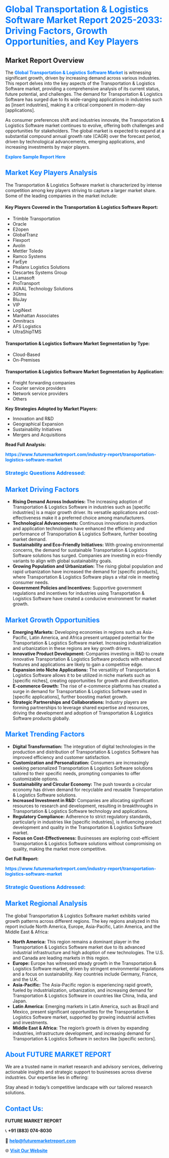 <h1 style="color: #007BFF;">Global Transportation & Logistics Software Market Report 2025-2033: Driving Factors, Growth Opportunities, and Key Players</h1>

<section id="overview">
<h2>Market Report Overview</h2>
<p>The <a href="https://www.futuremarketreport.com/industry-report/transportation-logistics-software-market" style="color: #007BFF; text-decoration: none;"><strong>Global Transportation & Logistics Software Market</strong></a> is witnessing significant growth, driven by increasing demand across various industries. This report delves into the key aspects of the Transportation & Logistics Software market, providing a comprehensive analysis of its current status, future potential, and challenges. The demand for Transportation & Logistics Software has surged due to its wide-ranging applications in industries such as [insert industries], making it a critical component in modern-day [applications].</p>
<p>As consumer preferences shift and industries innovate, the Transportation & Logistics Software market continues to evolve, offering both challenges and opportunities for stakeholders. The global market is expected to expand at a substantial compound annual growth rate (CAGR) over the forecast period, driven by technological advancements, emerging applications, and increasing investments by major players.</p>
</section>

<section id="overview">
<p><a href="https://www.futuremarketreport.com/request-sample/reportId=57270" style="color: #007BFF; text-decoration: none;"><strong>Explore Sample Report Here</strong></a></p>
</section>

<section id="key-players">
<h2 style="color: #007BFF;">Market Key Players Analysis</h2>
<p>The Transportation & Logistics Software market is characterized by intense competition among key players striving to capture a larger market share. Some of the leading companies in the market include:</p>
<h4>Key Players Covered in the Transportation & Logistics Software Report:</h4>
<ul><li>Trimble Transportation</li><li>Oracle</li><li>E2open</li><li>GlobalTranz</li><li>Flexport</li><li>Avolin</li><li>Mettler Toledo</li><li>Ramco Systems</li><li>FarEye</li><li>Phalanx Logistics Solutions</li><li>Descartes Systems Group</li><li>LLamasoft</li><li>ProTransport</li><li>AVAAL Technology Solutions</li><li>3Gtms</li><li>BluJay</li><li>VIP</li><li>LogiNext</li><li>Manhattan Associates</li><li>Omnitracs</li><li>AFS Logistics</li><li>UltraShipTMS</li></ul>
<h4>Transportation & Logistics Software Market Segmentation by Type:</h4>
<ul><li>Cloud-Based</li><li>On-Premises</li></ul>

<h4>Transportation & Logistics Software Market Segmentation by Application:</h4>
<ul><li>Freight forwarding companies</li><li>Courier service providers</li><li>Network service providers</li><li>Others</li></ul>
<p><strong>Key Strategies Adopted by Market Players:</strong></p>
<ul>
<li>Innovation and R&D</li>
<li>Geographical Expansion</li>
<li>Sustainability Initiatives</li>
<li>Mergers and Acquisitions</li>
</ul>
</section>

<section>
<p><strong>Read Full Analysis: </strong></p><a href="https://www.futuremarketreport.com/industry-report/transportation-logistics-software-market" style="color: #007BFF; text-decoration: none;"><strong>https://www.futuremarketreport.com/industry-report/transportation-logistics-software-market</strong></a>
<h3 style="color: #007BFF;">Strategic Questions Addressed:</h3>
</section>

<section id="driving-factors">
<h2 style="color: #007BFF;">Market Driving Factors</h2>
<ul>
<li><strong>Rising Demand Across Industries:</strong> The increasing adoption of Transportation & Logistics Software in industries such as [specific industries] is a major growth driver. Its versatile applications and cost-effectiveness make it a preferred choice among manufacturers.</li>
<li><strong>Technological Advancements:</strong> Continuous innovations in production and application technologies have enhanced the efficiency and performance of Transportation & Logistics Software, further boosting market demand.</li>
<li><strong>Sustainability and Eco-Friendly Initiatives:</strong> With growing environmental concerns, the demand for sustainable Transportation & Logistics Software solutions has surged. Companies are investing in eco-friendly variants to align with global sustainability goals.</li>
<li><strong>Growing Population and Urbanization:</strong> The rising global population and rapid urbanization have increased the demand for [specific products], where Transportation & Logistics Software plays a vital role in meeting consumer needs.</li>
<li><strong>Government Policies and Incentives:</strong> Supportive government regulations and incentives for industries using Transportation & Logistics Software have created a conducive environment for market growth.</li>
</ul>
</section>

<section id="growth-opportunities">
<h2 style="color: #007BFF;">Market Growth Opportunities</h2>
<ul>
<li><strong>Emerging Markets:</strong> Developing economies in regions such as Asia-Pacific, Latin America, and Africa present untapped potential for the Transportation & Logistics Software market. Increasing industrialization and urbanization in these regions are key growth drivers.</li>
<li><strong>Innovative Product Development:</strong> Companies investing in R&D to create innovative Transportation & Logistics Software products with enhanced features and applications are likely to gain a competitive edge.</li>
<li><strong>Expansion into Niche Applications:</strong> The versatility of Transportation & Logistics Software allows it to be utilized in niche markets such as [specific niches], creating opportunities for growth and diversification.</li>
<li><strong>E-commerce Growth:</strong> The rise of e-commerce platforms has created a surge in demand for Transportation & Logistics Software used in [specific applications], further boosting market growth.</li>
<li><strong>Strategic Partnerships and Collaborations:</strong> Industry players are forming partnerships to leverage shared expertise and resources, driving the development and adoption of Transportation & Logistics Software products globally.</li>
</ul>
</section>

<section id="trending-factors">
<h2 style="color: #007BFF;">Market Trending Factors</h2>
<ul>
<li><strong>Digital Transformation:</strong> The integration of digital technologies in the production and distribution of Transportation & Logistics Software has improved efficiency and customer satisfaction.</li>
<li><strong>Customization and Personalization:</strong> Consumers are increasingly seeking personalized Transportation & Logistics Software solutions tailored to their specific needs, prompting companies to offer customizable options.</li>
<li><strong>Sustainability and Circular Economy:</strong> The push towards a circular economy has driven demand for recyclable and reusable Transportation & Logistics Software solutions.</li>
<li><strong>Increased Investment in R&D:</strong> Companies are allocating significant resources to research and development, resulting in breakthroughs in Transportation & Logistics Software technology and applications.</li>
<li><strong>Regulatory Compliance:</strong> Adherence to strict regulatory standards, particularly in industries like [specific industries], is influencing product development and quality in the Transportation & Logistics Software market.</li>
<li><strong>Focus on Cost-Effectiveness:</strong> Businesses are exploring cost-efficient Transportation & Logistics Software solutions without compromising on quality, making the market more competitive.</li>
</ul>
</section>

<section>
<p><strong>Get Full Report: </strong></p><a href="https://www.futuremarketreport.com/industry-report/transportation-logistics-software-market" style="color: #007BFF; text-decoration: none;"><strong>https://www.futuremarketreport.com/industry-report/transportation-logistics-software-market</strong></a>
<h3 style="color: #007BFF;">Strategic Questions Addressed:</h3>
</section>


<section id="regional-analysis">
<h2 style="color: #007BFF;">Market Regional Analysis</h2>
<p>The global Transportation & Logistics Software market exhibits varied growth patterns across different regions. The key regions analyzed in this report include North America, Europe, Asia-Pacific, Latin America, and the Middle East & Africa:</p>
<ul>
<li><strong>North America:</strong> This region remains a dominant player in the Transportation & Logistics Software market due to its advanced industrial infrastructure and high adoption of new technologies. The U.S. and Canada are leading markets in this region.</li>
<li><strong>Europe:</strong> Europe has witnessed steady growth in the Transportation & Logistics Software market, driven by stringent environmental regulations and a focus on sustainability. Key countries include Germany, France, and the U.K.</li>
<li><strong>Asia-Pacific:</strong> The Asia-Pacific region is experiencing rapid growth, fueled by industrialization, urbanization, and increasing demand for Transportation & Logistics Software in countries like China, India, and Japan.</li>
<li><strong>Latin America:</strong> Emerging markets in Latin America, such as Brazil and Mexico, present significant opportunities for the Transportation & Logistics Software market, supported by growing industrial activities and investments.</li>
<li><strong>Middle East & Africa:</strong> The region’s growth is driven by expanding industries, infrastructure development, and increasing demand for Transportation & Logistics Software in sectors like [specific sectors].</li>
</ul>
</section>

<footer>
<h2 style="color: #007BFF;">About FUTURE MARKET REPORT</h2>
<p>We are a trusted name in market research and advisory services, delivering actionable insights and strategic support to businesses across diverse industries. Our expertise lies in offering:</p>

<p>Stay ahead in today’s competitive landscape with our tailored research solutions.</p>

<h2 style="color: #007BFF;">Contact Us:</h2>
<p><strong>FUTURE MARKET REPORT</strong></p>
<p>📞 <strong>+91 (883) 074-8030</strong></p>
<p>📧 <strong><a href="mailto:help@futuremarketreport.com" style="color: #007BFF;">help@futuremarketreport.com</a></strong></p>
<p>🌐 <strong><a href="https://www.futuremarketreport.com/" style="color: #007BFF;">Visit Our Website</a></strong></p>
</footer>
